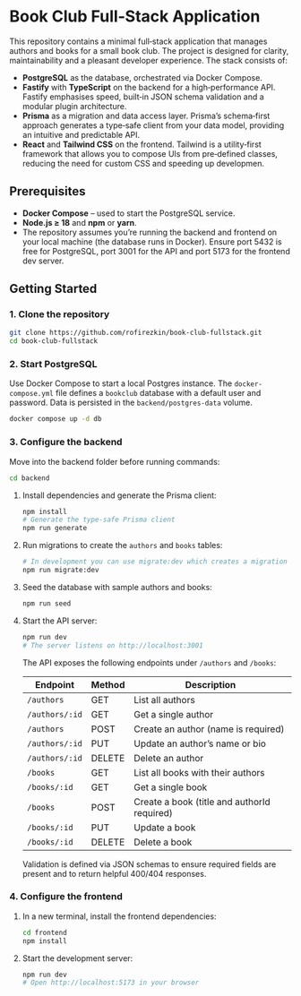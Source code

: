 # Book Club Full‑Stack Application

This repository contains a minimal full‑stack application that manages authors and books for a small book club. The project is designed for clarity, maintainability and a pleasant developer experience. The stack consists of:

- **PostgreSQL** as the database, orchestrated via Docker Compose.
- **Fastify** with **TypeScript** on the backend for a high‑performance API. Fastify emphasises speed, built‑in JSON schema validation and a modular plugin architecture.
- **Prisma** as a migration and data access layer. Prisma’s schema‑first approach generates a type‑safe client from your data model, providing an intuitive and predictable API.
- **React** and **Tailwind CSS** on the frontend. Tailwind is a utility‑first framework that allows you to compose UIs from pre‑defined classes, reducing the need for custom CSS and speeding up developmen.

## Prerequisites

- **Docker Compose** – used to start the PostgreSQL service.
- **Node.js ≥ 18** and **npm** or **yarn**.
- The repository assumes you’re running the backend and frontend on your local machine (the database runs in Docker). Ensure port 5432 is free for PostgreSQL, port 3001 for the API and port 5173 for the frontend dev server.

## Getting Started

### 1. Clone the repository

```bash
git clone https://github.com/rofirezkin/book-club-fullstack.git
cd book-club-fullstack
```

### 2. Start PostgreSQL

Use Docker Compose to start a local Postgres instance. The `docker-compose.yml` file defines a `bookclub` database with a default user and password. Data is persisted in the `backend/postgres-data` volume.

```bash
docker compose up -d db
```

### 3. Configure the backend

Move into the backend folder before running commands:

```bash
cd backend
```

1. Install dependencies and generate the Prisma client:

   ```bash
   npm install
   # Generate the type‑safe Prisma client
   npm run generate
   ```

2. Run migrations to create the `authors` and `books` tables:

   ```bash
   # In development you can use migrate:dev which creates a migration and applies it
   npm run migrate:dev
   ```

3. Seed the database with sample authors and books:

   ```bash
   npm run seed
   ```

4. Start the API server:

   ```bash
   npm run dev
   # The server listens on http://localhost:3001
   ```

   The API exposes the following endpoints under `/authors` and `/books`:

   | Endpoint       | Method | Description                                 |
   | -------------- | ------ | ------------------------------------------- |
   | `/authors`     | GET    | List all authors                            |
   | `/authors/:id` | GET    | Get a single author                         |
   | `/authors`     | POST   | Create an author (name is required)         |
   | `/authors/:id` | PUT    | Update an author’s name or bio              |
   | `/authors/:id` | DELETE | Delete an author                            |
   | `/books`       | GET    | List all books with their authors           |
   | `/books/:id`   | GET    | Get a single book                           |
   | `/books`       | POST   | Create a book (title and authorId required) |
   | `/books/:id`   | PUT    | Update a book                               |
   | `/books/:id`   | DELETE | Delete a book                               |

   Validation is defined via JSON schemas to ensure required fields are present and to return helpful 400/404 responses.

### 4. Configure the frontend

1. In a new terminal, install the frontend dependencies:

   ```bash
   cd frontend
   npm install
   ```

2. Start the development server:

   ```bash
   npm run dev
   # Open http://localhost:5173 in your browser
   ```
